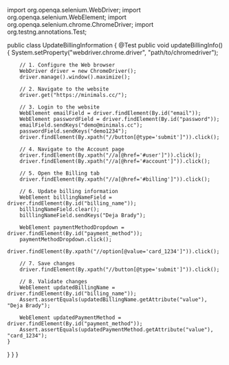 
import org.openqa.selenium.WebDriver;
import org.openqa.selenium.WebElement;
import org.openqa.selenium.chrome.ChromeDriver;
import org.testng.annotations.Test;

public class UpdateBillingInformation {
    @Test
    public void updateBillingInfo() {
        System.setProperty("webdriver.chrome.driver", "path/to/chromedriver");

        // 1. Configure the Web browser
        WebDriver driver = new ChromeDriver();
        driver.manage().window().maximize();

        // 2. Navigate to the website
        driver.get("https://minimals.cc/");

        // 3. Login to the website
        WebElement emailField = driver.findElement(By.id("email"));
        WebElement passwordField = driver.findElement(By.id("password"));
        emailField.sendKeys("demo@minimals.cc");
        passwordField.sendKeys("demo1234");
        driver.findElement(By.xpath("//button[@type='submit']")).click();

        // 4. Navigate to the Account page
        driver.findElement(By.xpath("//a[@href='#user']")).click();
        driver.findElement(By.xpath("//a[@href='#account']")).click();

        // 5. Open the Billing tab
        driver.findElement(By.xpath("//a[@href='#billing']")).click();

        // 6. Update billing information
        WebElement billlingNameField = driver.findElement(By.id("billing_name"));
        billlingNameField.clear();
        billlingNameField.sendKeys("Deja Brady");

        WebElement paymentMethodDropdown = driver.findElement(By.id("payment_method"));
        paymentMethodDropdown.click();
        driver.findElement(By.xpath("//option[@value='card_1234']")).click();

        // 7. Save changes
        driver.findElement(By.xpath("//button[@type='submit']")).click();

        // 8. Validate changes
        WebElement updatedBillingName = driver.findElement(By.id("billing_name"));
        Assert.assertEquals(updatedBillingName.getAttribute("value"), "Deja Brady");

        WebElement updatedPaymentMethod = driver.findElement(By.id("payment_method"));
        Assert.assertEquals(updatedPaymentMethod.getAttribute("value"), "card_1234");
    }
}
    }
}

